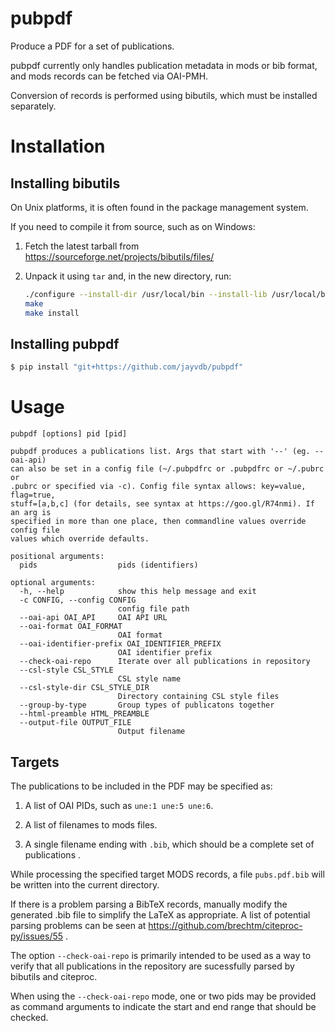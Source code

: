 # pubpdf
Produce a PDF for a set of publications.

pubpdf currently only handles publication metadata in mods or bib format, and mods records can be fetched via OAI-PMH.

Conversion of records is performed using bibutils, which must be installed separately.

# Installation

## Installing bibutils
On Unix platforms, it is often found in the package management system.

If you need to compile it from source, such as on Windows:

1. Fetch the latest tarball from https://sourceforge.net/projects/bibutils/files/

2. Unpack it using `tar` and, in the new directory, run:

     ```sh
     ./configure --install-dir /usr/local/bin --install-lib /usr/local/bin
     make
     make install
     ```

## Installing pubpdf
```sh
$ pip install "git+https://github.com/jayvdb/pubpdf"
```

# Usage

```
pubpdf [options] pid [pid]

pubpdf produces a publications list. Args that start with '--' (eg. --oai-api)
can also be set in a config file (~/.pubpdfrc or .pubpdfrc or ~/.pubrc or
.pubrc or specified via -c). Config file syntax allows: key=value, flag=true,
stuff=[a,b,c] (for details, see syntax at https://goo.gl/R74nmi). If an arg is
specified in more than one place, then commandline values override config file
values which override defaults.

positional arguments:
  pids                  pids (identifiers)

optional arguments:
  -h, --help            show this help message and exit
  -c CONFIG, --config CONFIG
                        config file path
  --oai-api OAI_API     OAI API URL
  --oai-format OAI_FORMAT
                        OAI format
  --oai-identifier-prefix OAI_IDENTIFIER_PREFIX
                        OAI identifier prefix
  --check-oai-repo      Iterate over all publications in repository
  --csl-style CSL_STYLE
                        CSL style name
  --csl-style-dir CSL_STYLE_DIR
                        Directory containing CSL style files
  --group-by-type       Group types of publicatons together
  --html-preamble HTML_PREAMBLE
  --output-file OUTPUT_FILE
                        Output filename
```

## Targets

The publications to be included in the PDF may be specified as:

1. A list of OAI PIDs, such as `une:1 une:5 une:6`.

2. A list of filenames to mods files.

3. A single filename ending with `.bib`, which should be a complete set of publications .

While processing the specified target MODS records, a file `pubs.pdf.bib` will be written into the current directory.

If there is a problem parsing a BibTeX records, manually modify the generated .bib file to simplify the LaTeX as appropriate.
A list of potential parsing problems can be seen at https://github.com/brechtm/citeproc-py/issues/55 .

The option `--check-oai-repo` is primarily intended to be used as a way to verify that all publications
in the repository are sucessfully parsed by bibutils and citeproc.

When using the `--check-oai-repo` mode, one or two pids may be provided as command arguments to indicate the
start and end range that should be checked.
